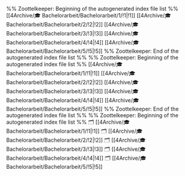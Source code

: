 %% Zoottelkeeper: Beginning of the autogenerated index file list  %%
 [[4Archive/🎓 Bachelorarbeit/Bachelorarbeit/1/!1|!1]]
 [[4Archive/🎓 Bachelorarbeit/Bachelorarbeit/2/!2|!2]]
 [[4Archive/🎓 Bachelorarbeit/Bachelorarbeit/3/!3|!3]]
 [[4Archive/🎓 Bachelorarbeit/Bachelorarbeit/4/!4|!4]]
 [[4Archive/🎓 Bachelorarbeit/Bachelorarbeit/5/!5|!5]]
%% Zoottelkeeper: End of the autogenerated index file list  %%
%% Zoottelkeeper: Beginning of the autogenerated index file list  %%
 [[4Archive/🎓 Bachelorarbeit/Bachelorarbeit/1/!1|!1]]
 [[4Archive/🎓 Bachelorarbeit/Bachelorarbeit/2/!2|!2]]
 [[4Archive/🎓 Bachelorarbeit/Bachelorarbeit/3/!3|!3]]
 [[4Archive/🎓 Bachelorarbeit/Bachelorarbeit/4/!4|!4]]
 [[4Archive/🎓 Bachelorarbeit/Bachelorarbeit/5/!5|!5]]
%% Zoottelkeeper: End of the autogenerated index file list  %%
%% Zoottelkeeper: Beginning of the autogenerated index file list  %%
🗂️ [[4Archive/🎓 Bachelorarbeit/Bachelorarbeit/1/!1|!1]]
🗂️ [[4Archive/🎓 Bachelorarbeit/Bachelorarbeit/2/!2|!2]]
🗂️ [[4Archive/🎓 Bachelorarbeit/Bachelorarbeit/3/!3|!3]]
🗂️ [[4Archive/🎓 Bachelorarbeit/Bachelorarbeit/4/!4|!4]]
🗂️ [[4Archive/🎓 Bachelorarbeit/Bachelorarbeit/5/!5|!5]]
